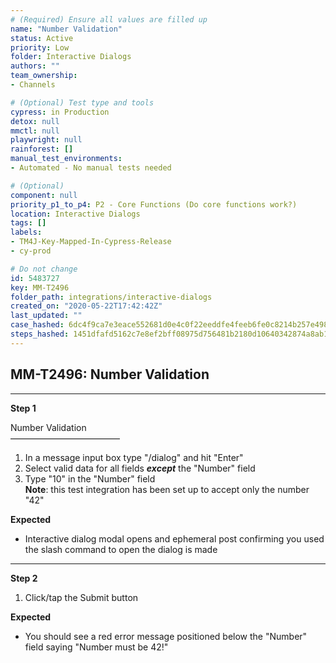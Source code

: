 ```yaml
---
# (Required) Ensure all values are filled up
name: "Number Validation"
status: Active
priority: Low
folder: Interactive Dialogs
authors: ""
team_ownership: 
- Channels

# (Optional) Test type and tools
cypress: in Production
detox: null
mmctl: null
playwright: null
rainforest: []
manual_test_environments: 
- Automated - No manual tests needed

# (Optional)
component: null
priority_p1_to_p4: P2 - Core Functions (Do core functions work?)
location: Interactive Dialogs
tags: []
labels: 
- TM4J-Key-Mapped-In-Cypress-Release
- cy-prod

# Do not change
id: 5483727
key: MM-T2496
folder_path: integrations/interactive-dialogs
created_on: "2020-05-22T17:42:42Z"
last_updated: ""
case_hashed: 6dc4f9ca7e3eace552681d0e4c0f22eeddfe4feeb6fe0c8214b257e498aff1085df2edf3779b1cc9ebcd7b9a0fcc0842
steps_hashed: 1451dfafd5162c7e8ef2bff08975d756481b2180d10640342874a8ab1b1648404c3d8623f2834af5bac124cf1e374785
---
```


## MM-T2496: Number Validation

---

**Step 1**

Number Validation\
–––––––––––––––––––––––––

1. In a message input box type "/dialog" and hit "Enter"
2. Select valid data for all fields _**except**_ the "Number" field
3. Type "10" in the "Number" field
   \
   **Note**: this test integration has been set up to accept only the number "42"

**Expected**

- Interactive dialog modal opens and ephemeral post confirming you used the slash command to open the dialog is made

---

**Step 2**

1. Click/tap the Submit button

**Expected**

- You should see a red error message positioned below the "Number" field saying "Number must be 42!"
